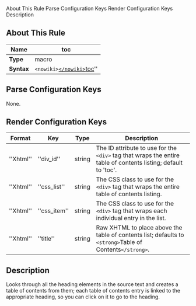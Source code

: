  About This Rule Parse Configuration Keys Render Configuration Keys Description
##  About This Rule

 | **Name**   | toc                                      | 
 | --------   | ---                                      | 
 | **Type**   | macro                                    | 
 | **Syntax** | `<nowiki>`[`</nowiki>`toc](`</nowiki>`toc)'' | 

##  Parse Configuration Keys

None.

##  Render Configuration Keys

 | **Format** | **Key**      | **Type** | **Description**                                                                                              | 
 | ---------- | -------      | -------- | ---------------                                                                                              | 
 | ''Xhtml''  | ''div_id''   | string   | The ID attribute to use for the `<div>` tag that wraps the entire table of contents listing; default to 'toc'. | 
 | ''Xhtml''  | ''css_list'' | string   | The CSS class to use for the `<div>` tag that wraps the entire table of contents listing.                      | 
 | ''Xhtml''  | ''css_item'' | string   | The CSS class to use for the `<div>` tag that wraps each individual entry in the list.                         | 
 | ''Xhtml''  | ''title''    | string   | Raw XHTML to place above the table of contents list; defaults to `<strong>`Table of Contents`</strong>`.       | 

##  Description

Looks through all the heading elements in the source text and creates a table of contents from them; each table of contents entry is linked to the appropriate heading, so you can click on it to go to the heading.

